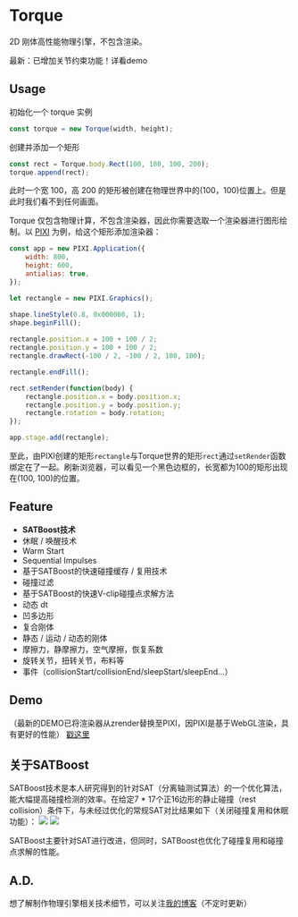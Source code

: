 # Torque

 2D 刚体高性能物理引擎，不包含渲染。

 最新：已增加关节约束功能！详看demo

## Usage
初始化一个 torque 实例
```javascript
const torque = new Torque(width, height);
```

创建并添加一个矩形
```javascript
const rect = Torque.body.Rect(100, 100, 100, 200);      
torque.append(rect);
```
此时一个宽 100，高 200 的矩形被创建在物理世界中的(100，100)位置上。但是此时我们看不到任何画面。

Torque 仅包含物理计算，不包含渲染器，因此你需要选取一个渲染器进行图形绘制。以 [PIXI](https://github.com/pixijs/pixi.js) 为例，给这个矩形添加渲染器：
```javascript
const app = new PIXI.Application({
    width: 800, 
    height: 600,
    antialias: true,   
});

let rectangle = new PIXI.Graphics();

shape.lineStyle(0.8, 0x000000, 1);
shape.beginFill();
        
rectangle.position.x = 100 + 100 / 2;
rectangle.position.y = 100 + 100 / 2;
rectangle.drawRect(-100 / 2, -100 / 2, 100, 100);

rectangle.endFill();

rect.setRender(function(body) {
    rectangle.position.x = body.position.x;
    rectangle.position.y = body.position.y;
    rectangle.rotation = body.rotation;
});

app.stage.add(rectangle);
```
至此，由PIXI创建的矩形`rectangle`与Torque世界的矩形`rect`通过`setRender`函数绑定在了一起。刷新浏览器，可以看见一个黑色边框的，长宽都为100的矩形出现在(100, 100)的位置。


## Feature
- **SATBoost技术**
- 休眠 / 唤醒技术
- Warm Start
- Sequential Impulses
- 基于SATBoost的快速碰撞缓存 / 复用技术
- 碰撞过滤
- 基于SATBoost的快速V-clip碰撞点求解方法
- 动态 dt
- 凹多边形
- 复合刚体
- 静态 / 运动 / 动态的刚体
- 摩擦力，静摩擦力，空气摩擦，恢复系数
- 旋转关节，扭转关节，布料等
- 事件（collisionStart/collisionEnd/sleepStart/sleepEnd...）

## Demo
（最新的DEMO已将渲染器从zrender替换至PIXI，因PIXI是基于WebGL渲染，具有更好的性能）
[戳这里](https://phenomli.github.io/Torque/)

## 关于SATBoost
SATBoost技术是本人研究得到的针对SAT（分离轴测试算法）的一个优化算法，能大幅提高碰撞检测的效率。在给定7 * 17个正16边形的静止碰撞（rest collision）条件下，与未经过优化的常规SAT对比结果如下（关闭碰撞复用和休眠功能）：
![](https://github.com/phenomLi/Torque/raw/master/images/微信图片_20200913174835.png)
![](https://github.com/phenomLi/Torque/raw/master/images/微信截图_20200913175522.png)

SATBoost主要针对SAT进行改进，但同时，SATBoost也优化了碰撞复用和碰撞点求解的性能。

## A.D.
想了解制作物理引擎相关技术细节，可以关注[我的博客](https://github.com/phenomLi/Blog)（不定时更新）
